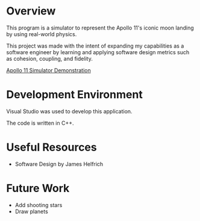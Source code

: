 # Overview

This program is a simulator to represent the Apollo 11's iconic moon landing by using real-world physics. 

This project was made with the intent of expanding my capabilities as a software engineer by learning and applying software design metrics such as cohesion, coupling, and fidelity.

[Apollo 11 Simulator Demonstration](https://youtu.be/z-TlAULq0gA)

# Development Environment

Visual Studio was used to develop this application.

The code is written in C++.

# Useful Resources

* Software Design by James Helfrich

# Future Work

* Add shooting stars
* Draw planets
